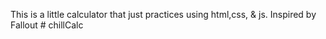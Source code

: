 This is a little calculator that just practices using html,css, & js.
Inspired by Fallout # chillCalc
